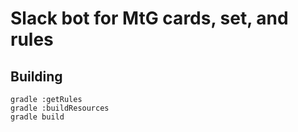 # Slack bot for MtG cards, set, and rules

## Building

```shell
gradle :getRules
gradle :buildResources
gradle build
```
